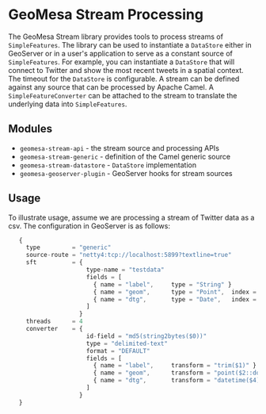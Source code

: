 # GeoMesa Stream Processing

The GeoMesa Stream library provides tools to process streams of
`SimpleFeatures`.  The library can be used to instantiate a
`DataStore` either in GeoServer or in a user's application to serve
as a constant source of `SimpleFeatures`.  For example, you
can instantiate a `DataStore` that will connect to Twitter and
show the most recent tweets in a spatial context.  The timeout for
the `DataStore` is configurable.  A stream can be defined against
any source that can be processed by Apache Camel.  A `SimpleFeatureConverter`
can be attached to the stream to translate the underlying data into
`SimpleFeatures`.

## Modules
 * `geomesa-stream-api` - the stream source and processing APIs
 * `geomesa-stream-generic` - definition of the Camel generic source
 * `geomesa-stream-datastore` - `DataStore` implementation
 * `geomesa-geoserver-plugin` - GeoServer hooks for stream sources
 
## Usage

To illustrate usage, assume we are processing a stream of Twitter data
as a csv.  The configuration in GeoServer is as follows:


```javascript
   {
     type         = "generic"
     source-route = "netty4:tcp://localhost:5899?textline=true"
     sft          = {
                      type-name = "testdata"
                      fields = [
                        { name = "label",     type = "String" }
                        { name = "geom",      type = "Point",  index = true, srid = 4326, default = true }
                        { name = "dtg",       type = "Date",   index = true }
                      ]
                    }
     threads      = 4
     converter    = {
                      id-field = "md5(string2bytes($0))"
                      type = "delimited-text"
                      format = "DEFAULT"
                      fields = [
                        { name = "label",     transform = "trim($1)" }
                        { name = "geom",      transform = "point($2::double, $3::double)" }
                        { name = "dtg",       transform = "datetime($4)" }
                      ]
                    }
   }
```   
